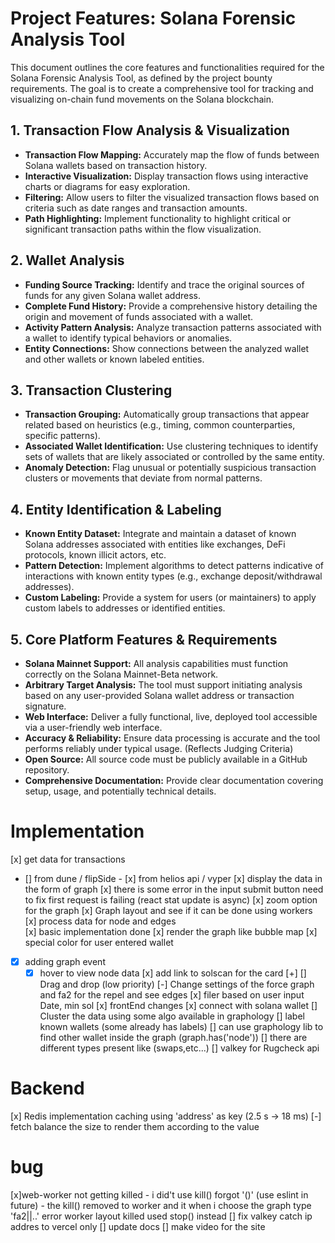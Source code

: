 # Project Features: Solana Forensic Analysis Tool

This document outlines the core features and functionalities required for the Solana Forensic Analysis Tool, as defined by the project bounty requirements. The goal is to create a comprehensive tool for tracking and visualizing on-chain fund movements on the Solana blockchain.

## 1. Transaction Flow Analysis & Visualization

- **Transaction Flow Mapping:** Accurately map the flow of funds between Solana wallets based on transaction history.
- **Interactive Visualization:** Display transaction flows using interactive charts or diagrams for easy exploration.
- **Filtering:** Allow users to filter the visualized transaction flows based on criteria such as date ranges and transaction amounts.
- **Path Highlighting:** Implement functionality to highlight critical or significant transaction paths within the flow visualization.

## 2. Wallet Analysis

- **Funding Source Tracking:** Identify and trace the original sources of funds for any given Solana wallet address.
- **Complete Fund History:** Provide a comprehensive history detailing the origin and movement of funds associated with a wallet.
- **Activity Pattern Analysis:** Analyze transaction patterns associated with a wallet to identify typical behaviors or anomalies.
- **Entity Connections:** Show connections between the analyzed wallet and other wallets or known labeled entities.

## 3. Transaction Clustering

- **Transaction Grouping:** Automatically group transactions that appear related based on heuristics (e.g., timing, common counterparties, specific patterns).
- **Associated Wallet Identification:** Use clustering techniques to identify sets of wallets that are likely associated or controlled by the same entity.
- **Anomaly Detection:** Flag unusual or potentially suspicious transaction clusters or movements that deviate from normal patterns.

## 4. Entity Identification & Labeling

- **Known Entity Dataset:** Integrate and maintain a dataset of known Solana addresses associated with entities like exchanges, DeFi protocols, known illicit actors, etc.
- **Pattern Detection:** Implement algorithms to detect patterns indicative of interactions with known entity types (e.g., exchange deposit/withdrawal addresses).
- **Custom Labeling:** Provide a system for users (or maintainers) to apply custom labels to addresses or identified entities.

## 5. Core Platform Features & Requirements

- **Solana Mainnet Support:** All analysis capabilities must function correctly on the Solana Mainnet-Beta network.
- **Arbitrary Target Analysis:** The tool must support initiating analysis based on any user-provided Solana wallet address or transaction signature.
- **Web Interface:** Deliver a fully functional, live, deployed tool accessible via a user-friendly web interface.
- **Accuracy & Reliability:** Ensure data processing is accurate and the tool performs reliably under typical usage. (Reflects Judging Criteria)
- **Open Source:** All source code must be publicly available in a GitHub repository.
- **Comprehensive Documentation:** Provide clear documentation covering setup, usage, and potentially technical details.

# Implementation

[x] get data for transactions

- [] from dune / flipSide - [x] from helios api / vyper
  [x] display the data in the form of graph
  [x] there is some error in the input submit button need to fix first request is failing (react stat update is async)
  [x] zoom option for the graph
  [x] Graph layout and see if it can be done using workers
  [x] process data for node and edges\
   [x] basic implementation done
  [x] render the graph like bubble map
  [x] special color for user entered wallet
- [x] adding graph event
  - [x] hover to view node data
        [x] add link to solscan for the card [+]
        [] Drag and drop (low priority)
        [-] Change settings of the force graph and fa2 for the repel and see edges
        [x] filer based on user input Date, min sol
        [x] frontEnd changes
        [x] connect with solana wallet
[] Cluster the data using some algo available in graphology
[] label known wallets (some already has labels)
[] can use graphology lib to find other wallet inside the graph (graph.has('node'))
[] there are different types present like (swaps,etc...)
[] valkey for Rugcheck api

# Backend

[x] Redis implementation caching using 'address' as key (2.5 s -> 18 ms)
[-] fetch balance the size to render them according to the value

# bug

[x]web-worker not getting killed - i did't use kill() forgot '()' (use eslint in future) - the kill() removed to worker and it when i choose the graph type 'fa2||..' error worker layout killed used stop() instead
[] fix valkey catch ip addres to vercel only
[] update docs
[] make video for the site
